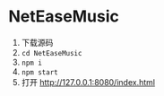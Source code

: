 # NetEaseMusic

1. 下载源码
2. `cd NetEaseMusic`
3. `npm i`
4. `npm start`
5. 打开 http://127.0.0.1:8080/index.html
